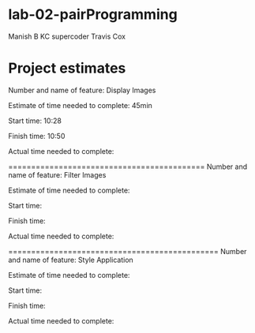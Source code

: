 # lab-02-pairProgramming

Manish B KC supercoder
Travis Cox

# Project estimates

Number and name of feature: Display Images

Estimate of time needed to complete: 45min

Start time: 10:28

Finish time: 10:50

Actual time needed to complete:

===========================================
Number and name of feature: Filter Images

Estimate of time needed to complete:

Start time:

Finish time:

Actual time needed to complete:

==============================================
Number and name of feature: Style Application

Estimate of time needed to complete:

Start time:

Finish time:

Actual time needed to complete:
